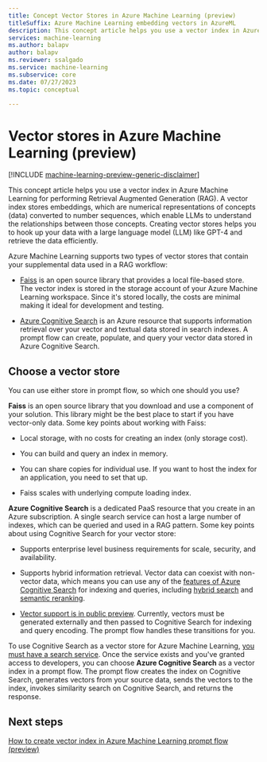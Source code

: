 ```yaml
---
title: Concept Vector Stores in Azure Machine Learning (preview)
titleSuffix: Azure Machine Learning embedding vectors in AzureML
description: This concept article helps you use a vector index in Azure Machine Learning for performing Retrieval Augmented Generation.
services: machine-learning
ms.author: balapv
author: balapv
ms.reviewer: ssalgado
ms.service: machine-learning
ms.subservice: core
ms.date: 07/27/2023
ms.topic: conceptual

---
```


# Vector stores in Azure Machine Learning (preview)

[!INCLUDE [machine-learning-preview-generic-disclaimer](includes/machine-learning-preview-generic-disclaimer.md)]

This concept article helps you use a vector index in Azure Machine Learning for performing Retrieval Augmented Generation (RAG). A vector index stores embeddings, which are numerical representations of concepts (data) converted to number sequences, which enable LLMs to understand the relationships between those concepts. Creating vector stores helps you to hook up your data with a large language model (LLM) like GPT-4 and retrieve the data efficiently.

Azure Machine Learning supports two types of vector stores that contain your supplemental data used in a RAG workflow:

+ [Faiss](https://github.com/facebookresearch/faiss) is an open source library that provides a local file-based store. The vector index is stored in the storage account of your Azure Machine Learning workspace. Since it's stored locally, the costs are minimal making it ideal for development and testing.

+ [Azure Cognitive Search](/azure/search/search-what-is-azure-search) is an Azure resource that supports information retrieval over your vector and textual data stored in search indexes. A prompt flow can create, populate, and query your vector data stored in Azure Cognitive Search.

## Choose a vector store

You can use either store in prompt flow, so which one should you use?

**Faiss** is an open source library that you download and use a component of your solution. This library might be the best place to start if you have vector-only data. Some key points about working with Faiss:

+ Local storage, with no costs for creating an index (only storage cost).

+ You can build and query an index in memory.

+ You can share copies for individual use. If you want to host the index for an application, you need to set that up.

+ Faiss scales with underlying compute loading index.

**Azure Cognitive Search** is a dedicated PaaS resource that you create in an Azure subscription. A single search service can host a large number of indexes, which can be queried and used in a RAG pattern. Some key points about using Cognitive Search for your vector store:

+ Supports enterprise level business requirements for scale, security, and availability.

+ Supports hybrid information retrieval. Vector data can coexist with non-vector data, which means you can use any of the [features of Azure Cognitive Search](/azure/search/search-features-list) for indexing and queries, including [hybrid search](/azure/search/vector-search-how-to-query) and [semantic reranking](/azure/search/semantic-ranking).

+ [Vector support is in public preview](/azure/search/vector-search-overview). Currently, vectors must be generated externally and then passed to Cognitive Search for indexing and query encoding. The prompt flow handles these transitions for you.

To use Cognitive Search as a vector store for Azure Machine Learning, [you must have a search service](/azure/search/search-create-service-portal). Once the service exists and you've granted access to developers, you can choose **Azure Cognitive Search** as a vector index in a prompt flow. The prompt flow creates the index on Cognitive Search, generates vectors from your source data, sends the vectors to the index, invokes similarity search on Cognitive Search, and returns the response.

## Next steps

[How to create vector index in Azure Machine Learning prompt flow (preview)](how-to-create-vector-index.md)

